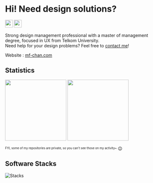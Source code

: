 # Hi! Need design solutions?
<a href="https://github.com/moefc32"><img src="https://komarev.com/ghpvc/?username=moefc32&color=orange&label=Profile+Views" height="25" /></a>
<a href="https://github.com/moefc32"><img src="https://img.shields.io/github/followers/moefc32?label=Follow+Me&style=social" height="25" /></a>

Strong design management professional with a master of management degree, focused in UX from Telkom University.\
Need help for your design problems? Feel free to [contact me](mailto:hai@mf-chan.com)!

Website : [mf-chan.com](https://mf-chan.com/)

## Statistics
<a href="https://github.com/moefc32"><img src="https://github-readme-stats.vercel.app/api/top-langs/?username=moefc32&layout=compact&theme=blueberry&langs_count=8" height="200" /></a>
<a href="https://github.com/moefc32"><img src="https://github-readme-stats.vercel.app/api?username=moefc32&rank_icon=github&layout=compact&theme=blueberry" height="200" /></a>

<sup><sub>FYI, some of my repositories are private, so you can't see those on my activity~</sub></sup> 😉

## Software Stacks
![Stacks](https://skillicons.dev/icons?i=html,css,js,bootstrap,tailwind,alpinejs,nodejs,npm,pnpm,svelte,vite,electron,md,mysql,mongodb,sqlite,prisma,graphql,firebase,supabase,vscode,postman,docker,cloudflare,notion,git,github,gitlab,nginx,windows,ubuntu,ps,ai,pr,ae,figma)
